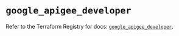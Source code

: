 # `google_apigee_developer`

Refer to the Terraform Registry for docs: [`google_apigee_developer`](https://registry.terraform.io/providers/hashicorp/google/6.38.0/docs/resources/apigee_developer).
